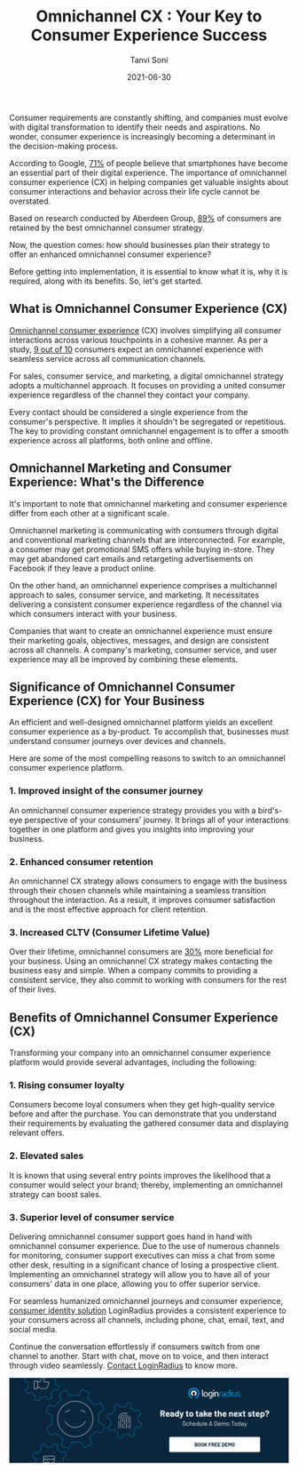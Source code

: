 ﻿---
title: "Omnichannel CX : Your Key to Consumer Experience Success"
date: "2021-06-30"
coverImage: "Omnichannel-CX.jpg"
tags: ["loginradius"]
featured: false 
author: "Tanvi Soni"
description: "Companies that want to create an omnichannel experience must ensure their marketing goals, objectives, messages, and design are consistent across all channels. A company's marketing, consumer service, and user experience may all be improved by combining these elements."
metadescription: "With an omnichannel consumer experience solution, you can transform your consumers' experience into an effortless journey! Read on to get a deep insight into it."
metatitle: "What Is Omnichannel CX And How Does It Benefit Your Business"
---
Consumer requirements are constantly shifting, and companies must evolve with digital transformation to identify their needs and aspirations. No wonder, consumer experience is increasingly becoming a determinant in the decision-making process.

  

According to Google, [71%](https://www.google.com/amp/s/www.thinkwithgoogle.com/consumer-insights/consumer-trends/how-digital-connects-shoppers-to-local-stores/amp/) of people believe that smartphones have become an essential part of their digital experience. The importance of omnichannel consumer experience  (CX) in helping companies get valuable insights about consumer interactions and behavior across their life cycle cannot be overstated.

  

Based on research conducted by Aberdeen Group, [89%](https://www.aberdeen.com/cmo-essentials/omni-channel-and-the-future-of-customer-experience/) of consumers are retained by the best omnichannel consumer strategy.

  

Now, the question comes: how should businesses plan their strategy to offer an enhanced omnichannel consumer experience?

  

Before getting into implementation, it is essential to know what it is, why it is required, along with its benefits. So, let's get started.

  

## What is Omnichannel Consumer Experience (CX)

  

[Omnichannel consumer experience](https://www.loginradius.com/resource/making-customers-feel-seen-in-an-omnichannel-world/) (CX) involves simplifying all consumer interactions across various touchpoints in a cohesive manner. As per a study,  [9 out of 10](https://www.cxtoday.com/contact-centre/delivering-an-excellent-omni-channel-experience/) consumers expect an omnichannel experience with seamless service across all communication channels.

  

For sales, consumer service, and marketing, a digital omnichannel strategy adopts a multichannel approach. It focuses on providing a united consumer experience regardless of the channel they contact your company.

  

Every contact should be considered a single experience from the consumer's perspective. It implies it shouldn't be segregated or repetitious. The key to providing constant omnichannel engagement is to offer a smooth experience across all platforms, both online and offline.

  

## Omnichannel Marketing and Consumer Experience: What's the Difference

  

It's important to note that omnichannel marketing and consumer experience  differ from each other at a significant scale.

  

Omnichannel marketing is communicating with consumers through digital and conventional marketing channels that are interconnected. For example, a consumer may get promotional SMS offers while buying in-store. They may get abandoned cart emails and retargeting advertisements on Facebook if they leave a product online.

  

On the other hand, an omnichannel experience comprises a multichannel approach to sales, consumer service, and marketing. It necessitates delivering a consistent consumer experience regardless of the channel via which consumers interact with your business.

  

Companies that want to create an omnichannel experience must ensure their marketing goals, objectives, messages, and design are consistent across all channels. A company's marketing, consumer service, and user experience may all be improved by combining these elements.

## Significance of Omnichannel Consumer Experience (CX) for Your Business

An efficient and well-designed omnichannel platform yields an excellent consumer experience as a by-product. To accomplish that, businesses must understand consumer journeys over devices and channels.

  

Here are some of the most compelling reasons to switch to an omnichannel consumer experience platform.

### 1. Improved insight of the consumer journey

An omnichannel consumer experience strategy provides you with a bird's-eye perspective of your consumers' journey. It brings all of your interactions together in one platform and gives you insights into improving your business.

  

### 2. Enhanced consumer retention

An omnichannel CX strategy allows consumers to engage with the business through their chosen channels while maintaining a seamless transition throughout the interaction. As a result, it improves consumer satisfaction and is the most effective approach for client retention.

### 3. Increased CLTV (Consumer Lifetime Value)

Over their lifetime, omnichannel consumers are [30%](https://www.idc.com/getdoc.jsp?containerId=IDC_P16276) more beneficial for your business. Using an omnichannel CX strategy makes contacting the business easy and simple. When a company commits to providing a consistent service, they also commit to working with consumers for the rest of their lives.

## Benefits of Omnichannel Consumer Experience (CX)

Transforming your company into an omnichannel consumer experience platform would provide several advantages, including the following:

### 1. Rising consumer loyalty

Consumers become loyal consumers when they get high-quality service before and after the purchase. You can demonstrate that you understand their requirements by evaluating the gathered consumer data and displaying relevant offers.

### 2. Elevated sales

It is known that using several entry points improves the likelihood that a consumer would select your brand; thereby, implementing an omnichannel strategy can boost sales.

### 3. Superior level of consumer service

Delivering omnichannel consumer support goes hand in hand with omnichannel consumer experience. Due to the use of numerous channels for monitoring, consumer support executives can miss a chat from some other desk, resulting in a significant chance of losing a prospective client. Implementing an omnichannel strategy will allow you to have all of your consumers' data in one place, allowing you to offer superior service.

  

For seamless humanized omnichannel journeys and consumer experience,  [consumer identity solution](https://www.loginradius.com/) LoginRadius provides a consistent experience to your consumers across all channels, including phone, chat, email, text, and social media.

  

Continue the conversation effortlessly if consumers switch from one channel to another. Start with chat, move on to voice, and then interact through video seamlessly. [Contact LoginRadius](https://www.loginradius.com/contact-us/) to know more.

[![book-a-demo-Consultation](../../assets/book-a-demo-loginradius.png)](https://www.loginradius.com/book-a-demo/)